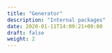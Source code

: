 ```yaml
---
title: "Generator"
description: "Internal packages"
date: 2020-01-11T14:09:21+09:00
draft: false
weight: 2
---
```


